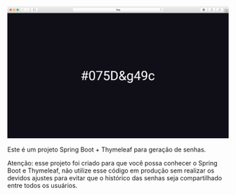 
![Tela inicial](imagens/mock1.png)

Este é um projeto Spring Boot + Thymeleaf para geração de senhas.

Atenção: esse projeto foi criado para que você possa conhecer o Spring Boot e Thymeleaf, não utilize esse código em produção sem realizar os devidos ajustes para evitar que o histórico das senhas seja compartilhado entre todos os usuários.
